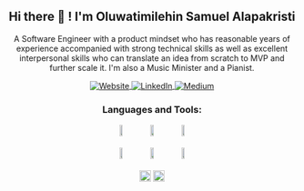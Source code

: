 <!--
**samalapsy/samalapsy** is a ✨ _special_ ✨ repository because its `README.md` (this file) appears on your GitHub profile.

Here are some ideas to get you started:

- 🔭 I’m currently working on ...
- 🌱 I’m currently learning Golang, AWS DevOps ...
- 👯 I’m looking to collaborate on ...
- 🤔 I’m looking for help with Networking...
- 💬 Ask me about ...
- 📫 How to reach me: ...
- 😄 Pronouns: ...
- ⚡ Fun fact: ...
-->

<h2 align="center">Hi there 👋 !  I'm Oluwatimilehin Samuel Alapakristi</h2>
<p align="center">A Software Engineer with a product mindset who has reasonable years of experience accompanied with strong technical skills as well as excellent interpersonal skills who can translate an idea from scratch to MVP and further scale it. I'm also a Music Minister and a Pianist.</p>
<p align="center">
   
   <a  align="center" href="https://twitter.com/samalapsy">
      <img align="center"  alt="Website" src="https://img.shields.io/badge/-Twitter-1d9bf0?style=flat-square&logo=twitter&logoColor=white&link=https://twitter.com/samalapsy" />
   </a> 

   <a href="https://www.linkedin.com/in/samalapsy/" align="center" >
      <img align="center"  alt="LinkedIn" src="https://img.shields.io/badge/-LinkedIn-0a66c2?style=flat-square&logo=Linkedin&logoColor=white&link=https://www.linkedin.com/in/samalapsy/" />
   </a>   
   
   <a href="https://www.medium.com/samalapsy/" align="center" >
      <img align="center"  alt="Medium" src="https://img.shields.io/badge/-Medium-45484c?style=flat-square&logo=Medium&logoColor=white&link=https://www.medium.com/samalapsy/" />
   </a>
   
 </p>



<div align="center">
   
### Languages and Tools:  

   <code><img width="10%" height="20" src="https://img.shields.io/badge/npm-CB3837?style=for-the-badge&logo=npm&logoColor=white"></code>
    <code><img width="10%"  height="20" src="https://img.shields.io/badge/Javascript-ED8B00?style=for-the-badge&logo=javascript&logoColor=yellow"></code>
   <code><img width="10%"  height="20" src="https://img.shields.io/badge/Flutter-02569B?style=for-the-badge&logo=flutter&logoColor=white"></code>
   <br><br>
   <code><img width="10%"   height="20" src="https://img.shields.io/badge/firebase-ffca28?style=for-the-badge&logo=firebase&logoColor=white"></code>
   <code><img width="10%"  height="20" src="https://img.shields.io/badge/Node.js-43853D?style=for-the-badge&logo=node.js&logoColor=white"></code>
   <code><img width="10%"  height="20" src="https://img.shields.io/badge/MySql-4EA94B?style=for-the-badge&logo=MySql&logoColor=white"></code>
   <br><br>
   <code><img width="auto"  height="20" src="https://img.shields.io/badge/PHP-4F5B93?style=for-the-badge&logo=php&logoColor=black"></code>
        <code><img width="auto"  height="20" src="https://img.shields.io/badge/Laravel-f9322c?style=for-the-badge&logo=laravel&logoColor=white"></code>
   <br><br>

   </div>
